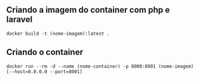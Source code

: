 
## Criando a imagem do container com php e laravel
```docker build -t (nome-imagem):latest .```

## Criando o container 
```docker run --rm -d --name (nome-container) -p 8000:8001 (nome-imagem) [--host=0.0.0.0 --port=8001]```
